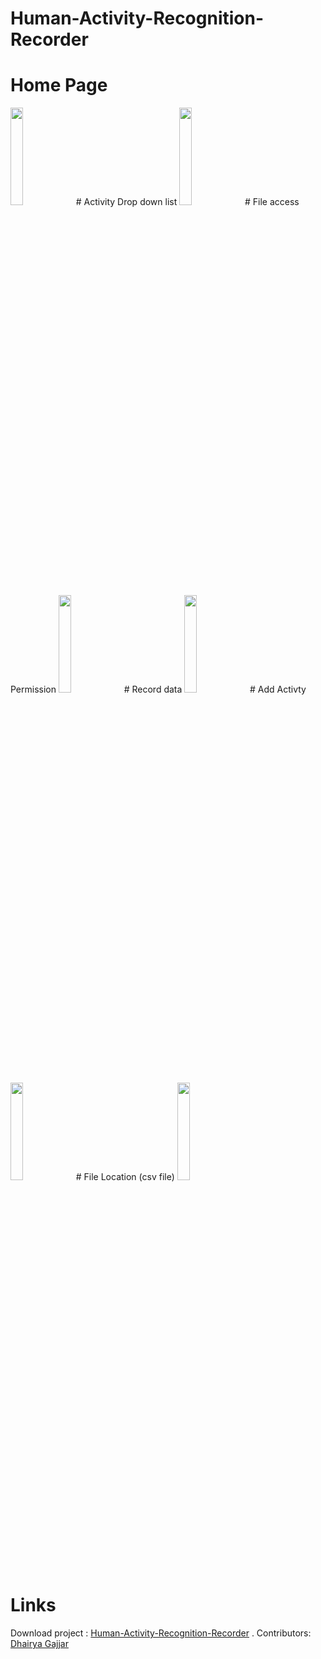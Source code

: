 # Human-Activity-Recognition-Recorder
# Home Page
<img src="https://user-images.githubusercontent.com/85548288/214701332-aa9c94f4-29a7-479c-860b-53604e132cc3.png" width=20% height=20%>
# Activity Drop down list
<img src="https://user-images.githubusercontent.com/85548288/214701447-0514f7c6-db25-4e71-a635-32e951f82ba4.png" width=20% height=20%>
# File access Permission
<img src="https://user-images.githubusercontent.com/85548288/214701586-e27c9468-192f-4545-8902-797b584ac594.png" width=20% height=20%>
# Record data
<img src="https://user-images.githubusercontent.com/85548288/214701644-5c9621bf-3fe0-4e27-b366-b70cf601d887.png" width=20% height=20%>
# Add Activty
<img src="https://user-images.githubusercontent.com/85548288/214701741-92a20a24-1607-480d-8b3f-6d1529ba7682.png" width=20% height=20%>
# File Location (csv file)
<img src="https://user-images.githubusercontent.com/85548288/214701821-54741a5d-cb00-46b9-a007-0d0cdd11cd60.png" width=20% height=20%>

# Links
Download project : [Human-Activity-Recognition-Recorder](https://github.com/Dhairya0/Foodify) .
Contributors: [Dhairya Gajjar](https://github.com/Dhairya0)
